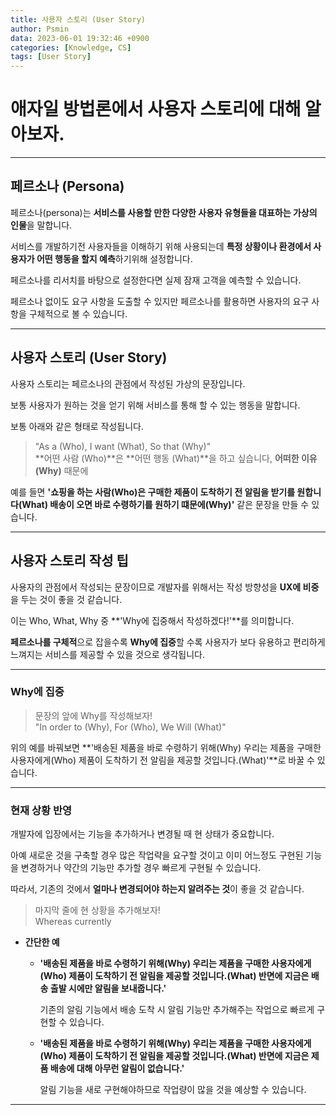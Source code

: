 ```yaml
---
title: 사용자 스토리 (User Story)
author: Psmin
data: 2023-06-01 19:32:46 +0900
categories: [Knowledge, CS]
tags: [User Story]
---
```


# 애자일 방법론에서 사용자 스토리에 대해 알아보자.

---

## 페르소나 (Persona)

페르소나(persona)는 **서비스를 사용할 만한 다양한 사용자 유형들을 대표하는 가상의 인물**을 말합니다.

서비스를 개발하기전 사용자들을 이해하기 위해 사용되는데 **특정 상황이나 환경에서 사용자가 어떤 행동을 할지 예측**하기위해 설정합니다.

페르소나를 리서치를 바탕으로 설정한다면 실제 잠재 고객을 예측할 수 있습니다.

페르소나 없이도 요구 사항을 도출할 수 있지만 페르소나를 활용하면 사용자의 요구 사항을 구체적으로 볼 수 있습니다.

---

## 사용자 스토리 (User Story)

사용자 스토리는 페르소나의 관점에서 작성된 가상의 문장입니다.

보통 사용자가 원하는 것을 얻기 위해 서비스를 통해 할 수 있는 행동을 말합니다.

보통 아래와 같은 형태로 작성됩니다.

> "As a (Who), I want (What), So that (Why)"  
> **어떤 사람 (Who)**은 **어떤 행동 (What)**을 하고 싶습니다, **어떠한 이유 (Why)** 때문에

예를 들면 **'쇼핑을 하는 사람(Who)은 구매한 제품이 도착하기 전 알림을 받기를 원합니다(What) 배송이 오면 바로 수령하기를 원하기 떄문에(Why)'** 같은 문장을 만들 수 있습니다.

---

## 사용자 스토리 작성 팁

사용자의 관점에서 작성되는 문장이므로 개발자를 위해서는 작성 방향성을 **UX에 비중**을 두는 것이 좋을 것 같습니다.

이는 Who, What, Why 중 **'Why에 집중해서 작성하겠다!'**를 의미합니다.

**페르소나를 구체적**으로 잡을수록 **Why에 집중**할 수록 사용자가 보다 유용하고 편리하게 느껴지는 서비스를 제공할 수 있을 것으로 생각됩니다.

---

### Why에 집중

> 문장의 앞에 Why를 작성해보자!  
> "In order to (Why), For (Who), We Will (What)"

위의 예를 바꿔보면 **'배송된 제품을 바로 수령하기 위해(Why) 우리는 제품을 구매한 사용자에게(Who) 제품이 도착하기 전 알림을 제공할 것입니다.(What)'**로 바꿀 수 있습니다.

---

### 현재 상황 반영

개발자에 입장에서는 기능을 추가하거나 변경될 때 현 상태가 중요합니다.

아예 새로운 것을 구축할 경우 많은 작업략을 요구할 것이고 이미 어느정도 구현된 기능을 변경하거나 약간의 기능만 추가할 경우 빠르게 구현될 수 있습니다.

따라서, 기존의 것에서 **얼마나 변경되어야 하는지 알려주는 것**이 좋을 것 같습니다.

> 마지막 줄에 현 상황을 추가해보자!  
> Whereas currently

- **간단한 예**

  - **'배송된 제품을 바로 수령하기 위해(Why) 우리는 제품을 구매한 사용자에게(Who) 제품이 도착하기 전 알림을 제공할 것입니다.(What) 반면에 지금은 배송 출발 시에만 알림을 보내줍니다.'**

    기존의 알림 기능에서 배송 도착 시 알림 기능만 추가해주는 작업으로 빠르게 구현할 수 있습니다.

  - **'배송된 제품을 바로 수령하기 위해(Why) 우리는 제품을 구매한 사용자에게(Who) 제품이 도착하기 전 알림을 제공할 것입니다.(What) 반면에 지금은 제품 배송에 대해 아무런 알림이 없습니다.'**

    알림 기능을 새로 구현해야하므로 작업량이 많을 것을 예상할 수 있습니다.

---
